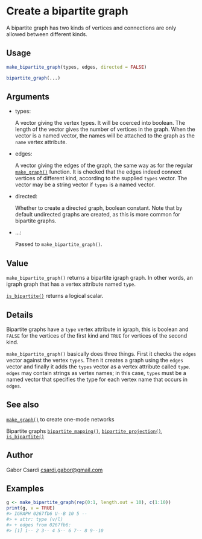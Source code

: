 # Create a bipartite graph

A bipartite graph has two kinds of vertices and connections are only
allowed between different kinds.

## Usage

``` r
make_bipartite_graph(types, edges, directed = FALSE)

bipartite_graph(...)
```

## Arguments

- types:

  A vector giving the vertex types. It will be coerced into boolean. The
  length of the vector gives the number of vertices in the graph. When
  the vector is a named vector, the names will be attached to the graph
  as the `name` vertex attribute.

- edges:

  A vector giving the edges of the graph, the same way as for the
  regular [`make_graph()`](https://r.igraph.org/reference/make_graph.md)
  function. It is checked that the edges indeed connect vertices of
  different kind, according to the supplied `types` vector. The vector
  may be a string vector if `types` is a named vector.

- directed:

  Whether to create a directed graph, boolean constant. Note that by
  default undirected graphs are created, as this is more common for
  bipartite graphs.

- ...:

  Passed to `make_bipartite_graph()`.

## Value

`make_bipartite_graph()` returns a bipartite igraph graph. In other
words, an igraph graph that has a vertex attribute named `type`.

[`is_bipartite()`](https://r.igraph.org/reference/is_bipartite.md)
returns a logical scalar.

## Details

Bipartite graphs have a `type` vertex attribute in igraph, this is
boolean and `FALSE` for the vertices of the first kind and `TRUE` for
vertices of the second kind.

`make_bipartite_graph()` basically does three things. First it checks
the `edges` vector against the vertex `types`. Then it creates a graph
using the `edges` vector and finally it adds the `types` vector as a
vertex attribute called `type`. `edges` may contain strings as vertex
names; in this case, `types` must be a named vector that specifies the
type for each vertex name that occurs in `edges`.

## See also

[`make_graph()`](https://r.igraph.org/reference/make_graph.md) to create
one-mode networks

Bipartite graphs
[`bipartite_mapping()`](https://r.igraph.org/reference/bipartite_mapping.md),
[`bipartite_projection()`](https://r.igraph.org/reference/bipartite_projection.md),
[`is_bipartite()`](https://r.igraph.org/reference/is_bipartite.md)

## Author

Gabor Csardi <csardi.gabor@gmail.com>

## Examples

``` r
g <- make_bipartite_graph(rep(0:1, length.out = 10), c(1:10))
print(g, v = TRUE)
#> IGRAPH 0267fb6 U--B 10 5 -- 
#> + attr: type (v/l)
#> + edges from 0267fb6:
#> [1] 1-- 2 3-- 4 5-- 6 7-- 8 9--10
```
